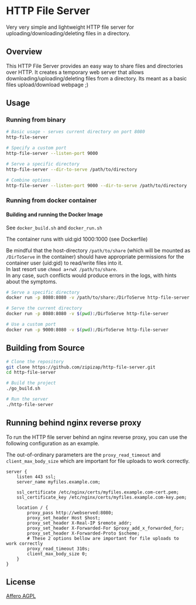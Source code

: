 # HTTP File Server

Very very simple and lightweight HTTP file server for uploading/downloading/deleting files in a directory.

## Overview

This HTTP File Server provides an easy way to share files and directories over HTTP. It creates a temporary web server that allows downloading/uploading/deleting files from a directory. Its meant as a basic files upload/download webpage ;)

## Usage

### Running from binary 

```bash
# Basic usage - serves current directory on port 8080
http-file-server

# Specify a custom port
http-file-server --listen-port 9000

# Serve a specific directory
http-file-server --dir-to-serve /path/to/directory

# Combine options
http-file-server --listen-port 9000 --dir-to-serve /path/to/directory
```

### Running from docker container

#### Building and running the Docker Image

See `docker_build.sh` and `docker_run.sh`

The container runs with uid:gid 1000:1000  (see Dockerfile)

Be mindful that the host-directory `/path/to/share` (which will be mounted as `/DirToServe` in the container) should have appropriate permissions for the container user (uid:gid) to read/write files into it.   
In last resort use `chmod a+rwX /path/to/share`.   
In any case, such conflicts would produce errors in the logs, with hints about the symptoms.   


```bash
# Serve a specific directory
docker run -p 8080:8080 -v /path/to/share:/DirToServe http-file-server

# Serve the current directory
docker run -p 8080:8080 -v $(pwd):/DirToServe http-file-server

# Use a custom port
docker run -p 9000:8080 -v $(pwd):/DirToServe http-file-server
```


## Building from Source

```bash
# Clone the repository
git clone https://github.com/zipizap/http-file-server.git
cd http-file-server

# Build the project
./go_build.sh

# Run the server
./http-file-server
```

## Running behind nginx reverse proxy

To run the HTTP file server behind an nginx reverse proxy, you can use the following configuration as an example.

The out-of-ordinary parameters are the `proxy_read_timeout` and `client_max_body_size` which are important for file uploads to work correctly.

```nginx
server {
    listen 443 ssl;
    server_name myfiles.example.com;

    ssl_certificate /etc/nginx/certs/myfiles.example.com-cert.pem;
    ssl_certificate_key /etc/nginx/certs/myfiles.example.com-key.pem;

    location / {
        proxy_pass http://webserved:8080;
        proxy_set_header Host $host;
        proxy_set_header X-Real-IP $remote_addr;
        proxy_set_header X-Forwarded-For $proxy_add_x_forwarded_for;
        proxy_set_header X-Forwarded-Proto $scheme;
        # These 2 options bellow are important for file uploads to work correctly
        proxy_read_timeout 310s;
        client_max_body_size 0;
    }
}
```

## License

[Affero AGPL](LICENSE)
